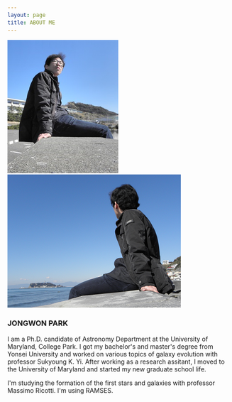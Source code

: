 ```yaml
---
layout: page
title: ABOUT ME
---
```


<img src="images/about/JP.png" width="250px"/> 
<img src="images/about/JP2.png" height="300px"/>

### JONGWON PARK
I am a Ph.D. candidate of Astronomy Department at the University of Maryland, College Park.
I got my bachelor's and master's degree from Yonsei University and worked on various topics of galaxy
evolution with professor Sukyoung K. Yi. After working as a research assitant, I moved to the University
of Maryland and started my new graduate school life.

I'm studying the formation of the first stars and galaxies with professor Massimo Ricotti. I'm using
RAMSES.
